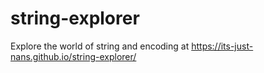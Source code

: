 # string-explorer

Explore the world of string and encoding at <https://its-just-nans.github.io/string-explorer/>

